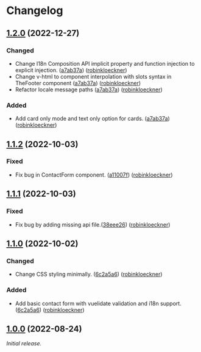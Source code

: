# Changelog

## [1.2.0] (2022-12-27)

### Changed

- Change I18n Composition API implicit property and function injection to explicit
  injection. ([a7ab37a](https://github.com/robinkloeckner/vue3-link-page/commit/a7ab37aed9fc1f6fcefcf924bccb513b1232b821))
  ([robinkloeckner](https://github.com/robinkloeckner))
- Change v-html to component interpolation with slots syntax in TheFooter
  component ([a7ab37a](https://github.com/robinkloeckner/vue3-link-page/commit/a7ab37aed9fc1f6fcefcf924bccb513b1232b821)) ([robinkloeckner](https://github.com/robinkloeckner))
- Refactor locale message
  paths ([a7ab37a](https://github.com/robinkloeckner/vue3-link-page/commit/a7ab37aed9fc1f6fcefcf924bccb513b1232b821)) ([robinkloeckner](https://github.com/robinkloeckner))

### Added

- Add card only mode and text only option for
  cards. ([a7ab37a](https://github.com/robinkloeckner/vue3-link-page/commit/a7ab37aed9fc1f6fcefcf924bccb513b1232b821))
  ([robinkloeckner](https://github.com/robinkloeckner))

## [1.1.2] (2022-10-03)

### Fixed

- Fix bug in ContactForm
  component. ([a11007f](https://github.com/robinkloeckner/vue3-link-page/commit/a11007faabd8ef69c49e7e30ca52c0b9b9565619))
  ([robinkloeckner](https://github.com/robinkloeckner))

## [1.1.1] (2022-10-03)

### Fixed

- Fix bug by adding missing api
  file.([38eee26](https://github.com/robinkloeckner/vue3-link-page/commit/38eee26b383bb631dddf6928361f1b8fb9c37d80))
  ([robinkloeckner](https://github.com/robinkloeckner))

## [1.1.0] (2022-10-02)

### Changed

- Change CSS styling
  minimally. ([6c2a5a6](https://github.com/robinkloeckner/vue3-link-page/commit/6c2a5a646b045ba56a412b945180c452fe0e29dd))
  ([robinkloeckner](https://github.com/robinkloeckner))

### Added

- Add basic contact form with vuelidate validation and i18n
  support. ([6c2a5a6](https://github.com/robinkloeckner/vue3-link-page/commit/6c2a5a646b045ba56a412b945180c452fe0e29dd)) ([robinkloeckner](https://github.com/robinkloeckner))

## [1.0.0] (2022-08-24)

_Initial release._

[1.2.0]: https://github.com/robinkloeckner/vue3-link-page/compare/v1.1.2...v1.2.0

[1.1.2]: https://github.com/robinkloeckner/vue3-link-page/compare/v1.1.1...v1.1.2

[1.1.1]: https://github.com/robinkloeckner/vue3-link-page/compare/v1.1.0...v1.1.1

[1.1.0]: https://github.com/robinkloeckner/vue3-link-page/compare/v1.0.0...v1.1.0

[1.0.0]: https://github.com/robinkloeckner/vue3-link-page/releases/tag/v1.0.0